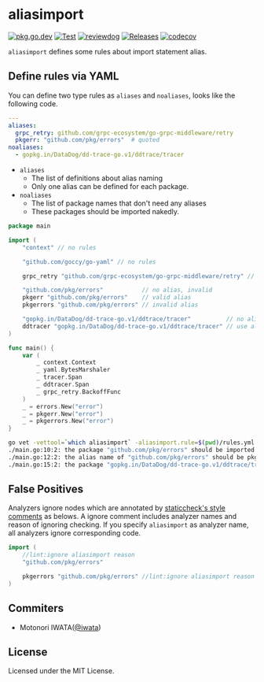# aliasimport

[![pkg.go.dev][pkg.go.dev-badge]][pkg.go.dev]
[![Test][test-badge]][test]
[![reviewdog][reviewdog-badge]][reviewdog]
[![Releases][release-badge]][release]
[![codecov][codecov-badge]][codecov]

`aliasimport` defines some rules about import statement alias.

## Define rules via YAML

You can define two type rules as `aliases` and `noaliases`, looks like the following code.

```yaml:rules.yml
---
aliases:
  grpc_retry: github.com/grpc-ecosystem/go-grpc-middleware/retry
  pkgerr: "github.com/pkg/errors"  # quoted
noaliases:
  - gopkg.in/DataDog/dd-trace-go.v1/ddtrace/tracer
```

- `aliases`
  - The list of definitions about alias naming
  - Only one alias can be defined for each package.
- `noaliases`
  - The list of package names that don't need any aliases
  - These packages should be imported nakedly.


```go
package main

import (
	"context" // no rules

	"github.com/goccy/go-yaml" // no rules

	grpc_retry "github.com/grpc-ecosystem/go-grpc-middleware/retry" // valid alias

	"github.com/pkg/errors"           // no alias, invalid
	pkgerr "github.com/pkg/errors"    // valid alias
	pkgerrors "github.com/pkg/errors" // invalid alias

	"gopkg.in/DataDog/dd-trace-go.v1/ddtrace/tracer"          // no aliases
	ddtracer "gopkg.in/DataDog/dd-trace-go.v1/ddtrace/tracer" // use alias, invalid
)

func main() {
	var (
		_ context.Context
		_ yaml.BytesMarshaler
		_ tracer.Span
		_ ddtracer.Span
		_ grpc_retry.BackoffFunc
	)
	_ = errors.New("error")
	_ = pkgerr.New("error")
	_ = pkgerrors.New("error")
}
```

```sh
go vet -vettool=`which aliasimport` -aliasimport.rule=$(pwd)/rules.yml main.go
./main.go:10:2: the package "github.com/pkg/errors" should be imported with the alias name pkgerr
./main.go:12:2: the alias name of "github.com/pkg/errors" should be pkgerr, not pkgerrors
./main.go:15:2: the package "gopkg.in/DataDog/dd-trace-go.v1/ddtrace/tracer" shouldn't be imported with any aliases, but with ddtracer
```

## False Positives

Analyzers ignore nodes which are annotated by [staticcheck's style comments](https://staticcheck.io/docs/#ignoring-problems) as belows.
A ignore comment includes analyzer names and reason of ignoring checking.
If you specify `aliasimport` as analyzer name, all analyzers ignore corresponding code.

```go
import (
	//lint:ignore aliasimport reason
	"github.com/pkg/errors"

	pkgerrors "github.com/pkg/errors" //lint:ignore aliasimport reason
)
```

## Commiters

- Motonori IWATA([@iwata](https://github.com/iwata))

## License

Licensed under the MIT License.

<!-- badge links -->
[test]: https://github.com/iwata/aliasimport/actions?query=workflow%3A%22test+and+coverage%22
[reviewdog]: https://github.com/iwata/aliasimport/actions?query=workflow%3Areviewdog
[codecov]: https://codecov.io/gh/iwata/aliasimport
[pkg.go.dev]: https://pkg.go.dev/iwata/aliasimport
[release]: https://github.com/iwata/aliasimport/releases/latest

[test-badge]: https://github.com/iwata/aliasimport/workflows/test%20and%20coverage/badge.svg
[reviewdog-badge]: https://github.com/iwata/aliasimport/workflows/reviewdog/badge.svg
[codecov-badge]: https://codecov.io/gh/iwata/aliasimport/branch/main/graph/badge.svg?token=yOEEZZqDse
[pkg.go.dev-badge]: https://pkg.go.dev/badge/iwata/aliasimport
[release-badge]: https://img.shields.io/github/release/iwata/aliasimport.svg?style=flat&logo=github
